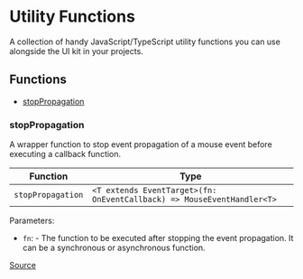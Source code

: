 # Utility Functions

A collection of handy JavaScript/TypeScript utility functions you can use alongside the UI kit in your projects.

<!-- TSDOC_START -->

## Functions

- [stopPropagation](#stoppropagation)

### stopPropagation

A wrapper function to stop event propagation of a mouse event before executing a callback function.

| Function          | Type                                                                   |
| ----------------- | ---------------------------------------------------------------------- |
| `stopPropagation` | `<T extends EventTarget>(fn: OnEventCallback) => MouseEventHandler<T>` |

Parameters:

- `fn`: - The function to be executed after stopping the event propagation. It can be a synchronous or asynchronous function.

[Source](https://github.com/dfinity/gix-components/tree/main/src/lib/utils/event-modifiers.utils.ts#L18)

<!-- TSDOC_END -->

<style lang="scss">
    ul + p {
        padding: var(--padding) 0;
    }
</style>